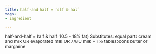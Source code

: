 ```yaml
---
title: half-and-half = half & half
tags:
- ingredient

---
```

half-and-half = half & half (10.5 - 18% fat) Substitutes: equal parts cream and milk OR evaporated milk OR 7/8 C milk + 1 ½ tablespoons butter or margarine
